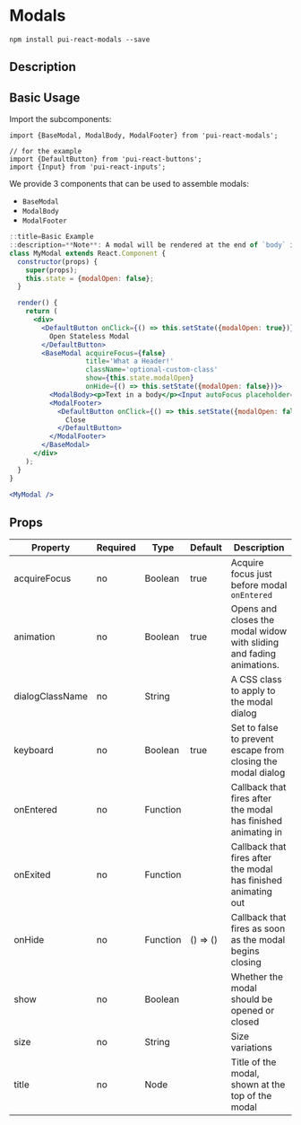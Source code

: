 # Modals

`npm install pui-react-modals --save`

## Description

## Basic Usage

Import the subcomponents:

```
import {BaseModal, ModalBody, ModalFooter} from 'pui-react-modals';

// for the example
import {DefaultButton} from 'pui-react-buttons';
import {Input} from 'pui-react-inputs';
```

We provide 3 components that can be used to assemble modals:

* `BaseModal`
* `ModalBody`
* `ModalFooter`

```jsx
::title=Basic Example
::description=**Note**: A modal will be rendered at the end of `body` instead of the DOM node it is given. This makes positioning work regardless of where you render the modal. One side effect is `ReactDOM.findDOMNode`does not actually find the modal DOM node. 
class MyModal extends React.Component {
  constructor(props) {
    super(props);
    this.state = {modalOpen: false};
  }

  render() {
    return (
      <div>
        <DefaultButton onClick={() => this.setState({modalOpen: true})}>
          Open Stateless Modal
        </DefaultButton>
        <BaseModal acquireFocus={false}
                   title='What a Header!'
                   className='optional-custom-class'
                   show={this.state.modalOpen}
                   onHide={() => this.setState({modalOpen: false})}>
          <ModalBody><p>Text in a body</p><Input autoFocus placeholder="Tell me your darkest secrets"/></ModalBody>
          <ModalFooter>
            <DefaultButton onClick={() => this.setState({modalOpen: false})}>
              Close
            </DefaultButton>
          </ModalFooter>
        </BaseModal>
      </div>
    );
  }
}

<MyModal />
```

## Props

Property        | Required | Type     | Default  | Description
----------------|----------|----------|----------|------------
acquireFocus    | no       | Boolean  | true     | Acquire focus just before modal `onEntered`
animation       | no       | Boolean  | true     | Opens and closes the modal widow with sliding and fading animations.
dialogClassName | no       | String   |          | A CSS class to apply to the modal dialog
keyboard        | no       | Boolean  | true     | Set to false to prevent escape from closing the modal dialog
onEntered       | no       | Function |          | Callback that fires after the modal has finished animating in
onExited        | no       | Function |          | Callback that fires after the modal has finished animating out
onHide          | no       | Function | () => () | Callback that fires as soon as the modal begins closing
show            | no       | Boolean  |          | Whether the modal should be opened or closed
size            | no       | String   |          | Size variations
title           | no       | Node     |          | Title of the modal, shown at the top of the modal
